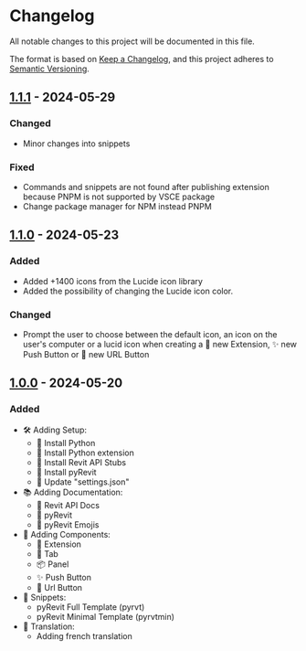 # Changelog

All notable changes to this project will be documented in this file.

The format is based on [Keep a Changelog],
and this project adheres to [Semantic Versioning].

<!-- ## [Unreleased]

- / -->

## [1.1.1] - 2024-05-29

### Changed

- Minor changes into snippets

### Fixed

- Commands and snippets are not found after publishing extension because PNPM is not supported by VSCE package
- Change package manager for NPM instead PNPM

## [1.1.0] - 2024-05-23

### Added

- Added +1400 icons from the Lucide icon library
- Added the possibility of changing the Lucide icon color.

### Changed

- Prompt the user to choose between the default icon, an icon on the user's computer or a lucid icon when creating a 💼 new Extension, ✨ new Push Button or 🔗 new URL Button

## [1.0.0] - 2024-05-20

### Added

- 🛠️ Adding Setup:
  - 🐍 Install Python
  - 🧩 Install Python extension
  - 📕 Install Revit API Stubs
  - 📕 Install pyRevit
  - 📝 Update "settings.json"
- 📚 Adding Documentation:
  - 📕 Revit API Docs
  - 📕 pyRevit
  - 🎨 pyRevit Emojis
- 🐍 Adding Components:
  - 💼 Extension
  - 📁 Tab
  - 📦 Panel
  - ✨ Push Button
  - 🔗 Url Button
- 📄 Snippets:
  - pyRevit Full Template (pyrvt)
  - pyRevit Minimal Template (pyrvtmin)
- 🔄 Translation:
  - Adding french translation

<!-- Links -->

[keep a changelog]: https://keepachangelog.com/en/1.0.0/
[semantic versioning]: https://semver.org/spec/v2.0.0.html

<!-- Versions -->

[unreleased]: https://github.com/Author/Repository/compare/v0.0.2...HEAD
[1.1.1]: https://github.com/baptistelechat/pyrevit-with-vscode/releases/tag/v1.1.1
[1.1.0]: https://github.com/baptistelechat/pyrevit-with-vscode/releases/tag/v1.1.0
[1.0.0]: https://github.com/baptistelechat/pyrevit-with-vscode/releases/tag/v1.0.0
